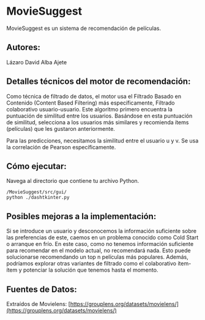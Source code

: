 # MovieSuggest
MovieSuggest es un sistema de recomendación de películas.

## Autores:
Lázaro David Alba Ajete

## Detalles técnicos del motor de recomendación:

Como técnica de filtrado de datos, el motor usa el Filtrado Basado en Contenido (Content Based Filtering) más específicamente, Filtrado colaborativo usuario-usuario. Este algoritmo primero encuentra la puntuación de similitud entre los usuarios. Basándose en esta puntuación de similitud, selecciona a los usuarios más similares y recomienda ítems (películas) que les gustaron anteriormente.

Para las predicciones, necesitamos la similitud entre el usuario u y v. Se usa la correlación de Pearson específicamente.

## Cómo ejecutar:

Navega al directorio que contiene tu archivo Python.
```
/MovieSuggest/src/gui/
python ./dashtkinter.py
```

## Posibles mejoras a la implementación:

Si se introduce un usuario y desconocemos la información suficiente sobre las preferencias de este, caemos en un problema conocido como Cold Start o arranque en frío. En este caso, como no tenemos información suficiente para recomendar en el modelo actual, no recomendará nada. Esto puede solucionarse recomendando un top n películas más populares. Además, podríamos explorar otras variantes de filtrado como el colaborativo ítem-ítem y potenciar la solución que tenemos hasta el momento.

## Fuentes de Datos:

Extraídos de Movielens: [https://grouplens.org/datasets/movielens/](https://grouplens.org/datasets/movielens/)
